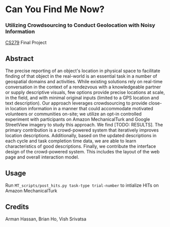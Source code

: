 # Can You Find Me Now?
### Utilizing Crowdsourcing to Conduct Geolocation with Noisy Information
[CS279](https://sites.google.com/view/cs279au17/) Final Project

## Abstract
The precise reporting of an object's location in physical space to facilitate finding of that object in the real-world is an essential task in a number of geospatial domains and activities. While existing solutions rely on real-time conversation in the context of a rendezvous with a knowledgeable partner or supply descriptive visuals, few options provide precise locations at scale, in the field, and with minimal original inputs (limited to a GPS location and text description). Our approach leverages crowdsourcing to provide close-in location information in a manner that could accommodate motivated volunteers or communities on-site; we utilize an opt-in controlled experiment with participants on Amazon MechanicalTurk and Google StreetView imagery to study this approach. We find [TODO: RESULTS]. The primary contribution is a crowd-powered system that iteratively improves location descriptions. Additionally, based on the updated descriptions in each cycle and task completion time data, we are able to learn characteristics of good descriptions. Finally, we contribute the interface design of the crowd-powered system. This includes the layout of the web page and overall interaction model.

## Usage
Run `MT_scripts/post_hits.py task-type trial-number` to intialize HITs on Amazon MechanicalTurk

## Credits
Arman Hassan, Brian Ho, Vish Srivatsa
